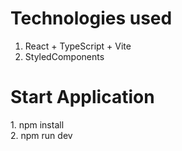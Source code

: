 <h1>Technologies used</h1>

1. React + TypeScript + Vite <br/>
2. StyledComponents

<h1>Start Application</h1>
1. npm install <br/>
2. npm run dev
